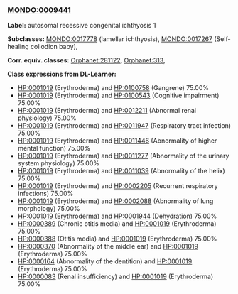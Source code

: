 
### [MONDO:0009441](http://purl.obolibrary.org/obo/MONDO_0009441)
**Label:** autosomal recessive congenital ichthyosis 1

**Subclasses:** [MONDO:0017778](http://purl.obolibrary.org/obo/MONDO_0017778) (lamellar ichthyosis), [MONDO:0017267](http://purl.obolibrary.org/obo/MONDO_0017267) (Self-healing collodion baby), 

**Corr. equiv. classes:** [Orphanet:281122](http://www.orpha.net/ORDO/Orphanet_281122), [Orphanet:313](http://www.orpha.net/ORDO/Orphanet_313), 

**Class expressions from DL-Learner:**

- [HP:0001019](http://purl.obolibrary.org/obo/HP_0001019) (Erythroderma) and [HP:0100758](http://purl.obolibrary.org/obo/HP_0100758) (Gangrene) 75.00%
- [HP:0001019](http://purl.obolibrary.org/obo/HP_0001019) (Erythroderma) and [HP:0100543](http://purl.obolibrary.org/obo/HP_0100543) (Cognitive impairment) 75.00%
- [HP:0001019](http://purl.obolibrary.org/obo/HP_0001019) (Erythroderma) and [HP:0012211](http://purl.obolibrary.org/obo/HP_0012211) (Abnormal renal physiology) 75.00%
- [HP:0001019](http://purl.obolibrary.org/obo/HP_0001019) (Erythroderma) and [HP:0011947](http://purl.obolibrary.org/obo/HP_0011947) (Respiratory tract infection) 75.00%
- [HP:0001019](http://purl.obolibrary.org/obo/HP_0001019) (Erythroderma) and [HP:0011446](http://purl.obolibrary.org/obo/HP_0011446) (Abnormality of higher mental function) 75.00%
- [HP:0001019](http://purl.obolibrary.org/obo/HP_0001019) (Erythroderma) and [HP:0011277](http://purl.obolibrary.org/obo/HP_0011277) (Abnormality of the urinary system physiology) 75.00%
- [HP:0001019](http://purl.obolibrary.org/obo/HP_0001019) (Erythroderma) and [HP:0011039](http://purl.obolibrary.org/obo/HP_0011039) (Abnormality of the helix) 75.00%
- [HP:0001019](http://purl.obolibrary.org/obo/HP_0001019) (Erythroderma) and [HP:0002205](http://purl.obolibrary.org/obo/HP_0002205) (Recurrent respiratory infections) 75.00%
- [HP:0001019](http://purl.obolibrary.org/obo/HP_0001019) (Erythroderma) and [HP:0002088](http://purl.obolibrary.org/obo/HP_0002088) (Abnormality of lung morphology) 75.00%
- [HP:0001019](http://purl.obolibrary.org/obo/HP_0001019) (Erythroderma) and [HP:0001944](http://purl.obolibrary.org/obo/HP_0001944) (Dehydration) 75.00%
- [HP:0000389](http://purl.obolibrary.org/obo/HP_0000389) (Chronic otitis media) and [HP:0001019](http://purl.obolibrary.org/obo/HP_0001019) (Erythroderma) 75.00%
- [HP:0000388](http://purl.obolibrary.org/obo/HP_0000388) (Otitis media) and [HP:0001019](http://purl.obolibrary.org/obo/HP_0001019) (Erythroderma) 75.00%
- [HP:0000370](http://purl.obolibrary.org/obo/HP_0000370) (Abnormality of the middle ear) and [HP:0001019](http://purl.obolibrary.org/obo/HP_0001019) (Erythroderma) 75.00%
- [HP:0000164](http://purl.obolibrary.org/obo/HP_0000164) (Abnormality of the dentition) and [HP:0001019](http://purl.obolibrary.org/obo/HP_0001019) (Erythroderma) 75.00%
- [HP:0000083](http://purl.obolibrary.org/obo/HP_0000083) (Renal insufficiency) and [HP:0001019](http://purl.obolibrary.org/obo/HP_0001019) (Erythroderma) 75.00%


